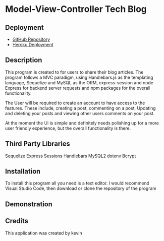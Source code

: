 # Model-View-Controller Tech Blog

## Deployment
* [GitHub Repository](https://github.com/cn-kp/MVC-tech-blog)
* [Heroku Deployment]()

## Description

This program is created to for users to share their blog articles. The program follows a MVC paradigm, using Handlebars.js as the templating language, Sequelize and MySQL as the ORM, express-session and node Express for backend server requests and npm packages for the overall functionality. 

The User will be required to create an account to have access to the features. These include, creating a post, commenting on a post, Updating and deleting your posts and viewing other users comments on your post.

At the moment the UI is simple and definitely needs polishing up for a more user friendly experience, but the overall functionality is there.
## Third Party Libraries

Sequelize
Express Sessions
Handlebars
MySQL2
dotenv
Bcrypt

## Installation

To install this program all you need is a text editor. I would recommend Visual Studio Code, then download or clone the repository of the program

## Demonstration

## Credits

This application was created by kevin